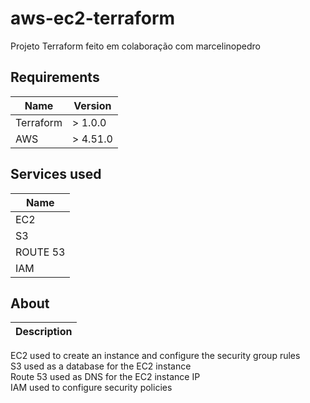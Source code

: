 # aws-ec2-terraform
Projeto Terraform feito em colaboração com marcelinopedro

## Requirements

| Name | Version |
|------|---------|
| <a name="requirement_terraform"></a> Terraform | > 1.0.0 |
| <a name="requirement_aws"></a> AWS | > 4.51.0 |

## Services used

| Name |
|------|
| <a name="requirement_aws"></a> EC2 |
| <a name="requirement_aws"></a> S3 |
| <a name="requirement_aws"></a> ROUTE 53 |
| <a name="requirement_aws"></a> IAM |

## About

| Description |
|-------------|
EC2 used to create an instance and configure the security group rules<br> 
S3 used as a database for the EC2 instance<br>
Route 53 used as DNS for the EC2 instance IP<br>
IAM used to configure security policies<br>
